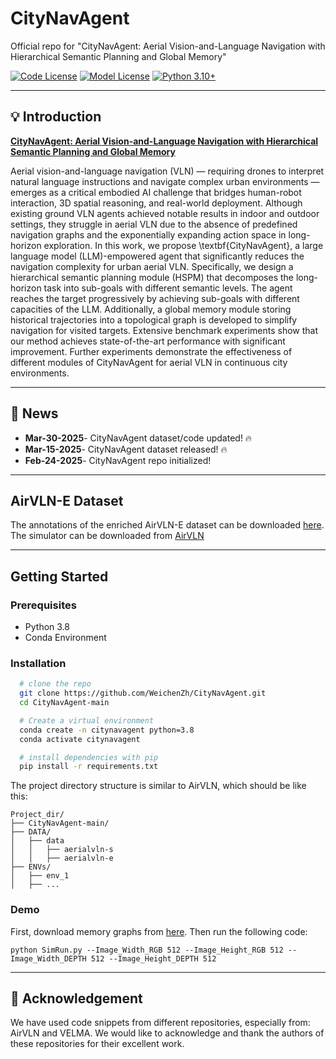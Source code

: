 # CityNavAgent
Official repo for "CityNavAgent: Aerial Vision-and-Language Navigation with Hierarchical Semantic Planning and Global Memory"

[![Code License](https://img.shields.io/badge/Code%20License-Apache_2.0-green.svg)](CODE_LICENSE)
[![Model License](https://img.shields.io/badge/Model%20License-Apache_2.0-green.svg)](MODEL_LICENSE)
[![Python 3.10+](https://img.shields.io/badge/python-3.10+-blue.svg)](https://www.python.org/downloads/release/python-3100/)

______________________________________________________________________

## 💡 Introduction

[**CityNavAgent: Aerial Vision-and-Language Navigation with Hierarchical Semantic Planning and Global Memory**](<>)

Aerial vision-and-language navigation (VLN) — requiring drones to interpret natural language instructions and navigate complex urban environments — emerges as a critical embodied AI challenge that bridges human-robot interaction, 3D spatial reasoning, and real-world deployment.
Although existing ground VLN agents achieved notable results in indoor and outdoor settings, they struggle in aerial VLN due to the absence of predefined navigation graphs and the exponentially expanding action space in long-horizon exploration. In this work, we propose \textbf{CityNavAgent}, a large language model (LLM)-empowered agent that significantly reduces the navigation complexity for urban aerial VLN. 
Specifically, we design a hierarchical semantic planning module (HSPM) that decomposes the long-horizon task into sub-goals with different semantic levels. The agent reaches the target progressively by achieving sub-goals with different capacities of the LLM. Additionally, a global memory module storing historical trajectories into a topological graph is developed to simplify navigation for visited targets.
Extensive benchmark experiments show that our method achieves state-of-the-art performance with significant improvement. Further experiments demonstrate the effectiveness of different modules of CityNavAgent for aerial VLN in continuous city environments.

______________________________________________________________________

## 📢 News
- **Mar-30-2025**- CityNavAgent dataset/code updated! 🔥
- **Mar-15-2025**- CityNavAgent dataset released! 🔥
- **Feb-24-2025**- CityNavAgent repo initialized! 
______________________________________________________________________

## AirVLN-E Dataset

The annotations of the enriched AirVLN-E dataset can be downloaded [here](https://drive.google.com/drive/folders/1CKSavijr67U8jKMg_kpYNKKs9Nk_bmg1?usp=sharing). 
The simulator can be downloaded from [AirVLN](https://github.com/AirVLN/AirVLN/tree/main)

______________________________________________________________________

## Getting Started

### Prerequisites
- Python 3.8
- Conda Environment

### Installation
```bash
  # clone the repo
  git clone https://github.com/WeichenZh/CityNavAgent.git
  cd CityNavAgent-main

  # Create a virtual environment
  conda create -n citynavagent python=3.8
  conda activate citynavagent

  # install dependencies with pip
  pip install -r requirements.txt
```
The project directory structure is similar to AirVLN, which should be like this:
```
Project_dir/
├── CityNavAgent-main/
├── DATA/
│   ├── data
│   │   ├── aerialvln-s
│   │   ├── aerialvln-e
├── ENVs/
│   ├── env_1
│   ├── ...
```

### Demo
First, download memory graphs from [here]().
Then run the following code:
```
python SimRun.py --Image_Width_RGB 512 --Image_Height_RGB 512 --Image_Width_DEPTH 512 --Image_Height_DEPTH 512
```

______________________________________________________________________

## 🙏 Acknowledgement

We have used code snippets from different repositories, especially from: AirVLN and VELMA. We would like to acknowledge and thank the authors of these repositories for their excellent work.
